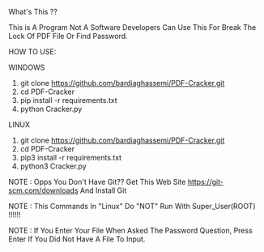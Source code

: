 What's This ??

This is A Program Not A Software Developers Can Use This For Break The Lock Of PDF File Or Find Password.

HOW TO USE:

WINDOWS
1. git clone https://github.com/bardiaghassemi/PDF-Cracker.git
2. cd PDF-Cracker
3. pip install -r requirements.txt
4. python Cracker.py

LINUX
1. git clone https://github.com/bardiaghassemi/PDF-Cracker.git
2. cd PDF-Cracker
3. pip3 install -r requirements.txt
4. python3 Cracker.py

NOTE : Opps You Don't Have Git?? Get This Web Site https://git-scm.com/downloads And Install Git

NOTE : This Commands In "Linux" Do "NOT" Run With Super_User(ROOT) !!!!!!

NOTE : If You Enter Your File When Asked The Password Question, Press Enter If You Did Not Have A File To Input.
